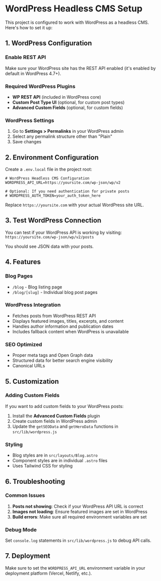 # WordPress Headless CMS Setup

This project is configured to work with WordPress as a headless CMS. Here's how to set it up:

## 1. WordPress Configuration

### Enable REST API
Make sure your WordPress site has the REST API enabled (it's enabled by default in WordPress 4.7+).

### Required WordPress Plugins
- **WP REST API** (included in WordPress core)
- **Custom Post Type UI** (optional, for custom post types)
- **Advanced Custom Fields** (optional, for custom fields)

### WordPress Settings
1. Go to **Settings > Permalinks** in your WordPress admin
2. Select any permalink structure other than "Plain"
3. Save changes

## 2. Environment Configuration

Create a `.env.local` file in the project root:

```env
# WordPress Headless CMS Configuration
WORDPRESS_API_URL=https://yoursite.com/wp-json/wp/v2

# Optional: If you need authentication for private posts
# WORDPRESS_AUTH_TOKEN=your_auth_token_here
```

Replace `https://yoursite.com` with your actual WordPress site URL.

## 3. Test WordPress Connection

You can test if your WordPress API is working by visiting:
`https://yoursite.com/wp-json/wp/v2/posts`

You should see JSON data with your posts.

## 4. Features

### Blog Pages
- `/blog` - Blog listing page
- `/blog/[slug]` - Individual blog post pages

### WordPress Integration
- Fetches posts from WordPress REST API
- Displays featured images, titles, excerpts, and content
- Handles author information and publication dates
- Includes fallback content when WordPress is unavailable

### SEO Optimized
- Proper meta tags and Open Graph data
- Structured data for better search engine visibility
- Canonical URLs

## 5. Customization

### Adding Custom Fields
If you want to add custom fields to your WordPress posts:

1. Install the **Advanced Custom Fields** plugin
2. Create custom fields in WordPress admin
3. Update the `getSEOData` and `getHeroData` functions in `src/lib/wordpress.js`

### Styling
- Blog styles are in `src/layouts/Blog.astro`
- Component styles are in individual `.astro` files
- Uses Tailwind CSS for styling

## 6. Troubleshooting

### Common Issues

1. **Posts not showing**: Check if your WordPress API URL is correct
2. **Images not loading**: Ensure featured images are set in WordPress
3. **Build errors**: Make sure all required environment variables are set

### Debug Mode
Set `console.log` statements in `src/lib/wordpress.js` to debug API calls.

## 7. Deployment

Make sure to set the `WORDPRESS_API_URL` environment variable in your deployment platform (Vercel, Netlify, etc.).
